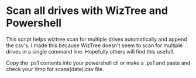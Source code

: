 # Scan all drives with WizTree and Powershell

This script helps wiztree scan for multiple drives automatically and append the csv's.
I made this because WizTree doesn't seem to scan for multiple drives in a single command line. Hopefully others will find this usefull.

Copy the .ps1 contents into your powershell cli or make a .ps1 and paste and check your \tmp for scans(date).csv file.
